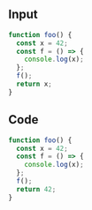 
## Input

```javascript
function foo() {
  const x = 42;
  const f = () => {
    console.log(x);
  };
  f();
  return x;
}

```

## Code

```javascript
function foo() {
  const x = 42;
  const f = () => {
    console.log(x);
  };
  f();
  return 42;
}

```
      